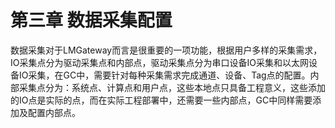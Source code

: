 # 第三章 数据采集配置

数据采集对于LMGateway而言是很重要的一项功能，根据用户多样的采集需求，IO采集点分为驱动采集点和内部点，驱动采集点分为串口设备IO采集和以太网设备IO采集，在GC中，需要针对每种采集需求完成通道、设备、Tag点的配置。内部采集点分为：系统点、计算点和用户点，这些本地点只具备工程意义，这些添加的IO点是实际的点，而在实际工程部署中，还需要一些内部点，GC中同样需要添加及配置内部点。

